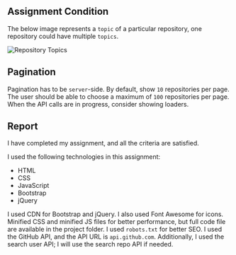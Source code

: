 <h2>Assignment Condition</h2>

<p>
    The below image represents a <code>topic</code> of a particular repository, one repository could have multiple <code>topics</code>.
</p>

<img src="https://s3-us-west-2.amazonaws.com/secure.notion-static.com/7743fc64-964a-4fb2-a231-d646d2d88e0a/Screenshot_2021-05-17_at_3.11.10_AM.png" alt="Repository Topics" class="img-fluid">

<h2>Pagination</h2>

<p>
    Pagination has to be <code>server</code>-side. By default, show <code>10</code> repositories per page. The user should be able to choose a maximum of <code>100</code> repositories per page. When the API calls are in progress, consider showing loaders.
</p>

<h2>Report</h2>

<p>
    I have completed my assignment, and all the criteria are satisfied.
</p>

<p>
    I used the following technologies in this assignment:
    <ul>
        <li>HTML</li>
        <li>CSS</li>
        <li>JavaScript</li>
        <li>Bootstrap</li>
        <li>jQuery</li>
    </ul>
</p>

<p>
    I used CDN for Bootstrap and jQuery. I also used Font Awesome for icons. Minified CSS and minified JS files for better performance, but full code file are available in the project folder. I used <code>robots.txt</code> for better SEO. I used the GitHub API, and the API URL is <code>api.github.com</code>. Additionally, I used the search user API; I will use the search repo API if needed.
</p>
